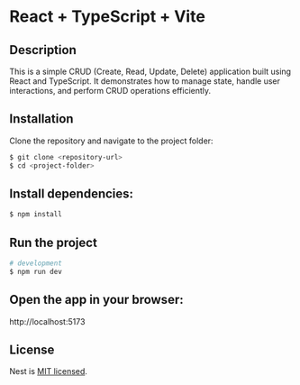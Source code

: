 # React + TypeScript + Vite

## Description

This is a simple CRUD (Create, Read, Update, Delete) application built using React and TypeScript. It demonstrates how to manage state, handle user interactions, and perform CRUD operations efficiently.

## Installation
Clone the repository and navigate to the project folder:
```bash
$ git clone <repository-url>
$ cd <project-folder>
```
## Install dependencies:
```bash
$ npm install
```
## Run the project
```bash
# development
$ npm run dev
```
## Open the app in your browser:
http://localhost:5173

## License

Nest is [MIT licensed](https://github.com/nestjs/nest/blob/master/LICENSE).


